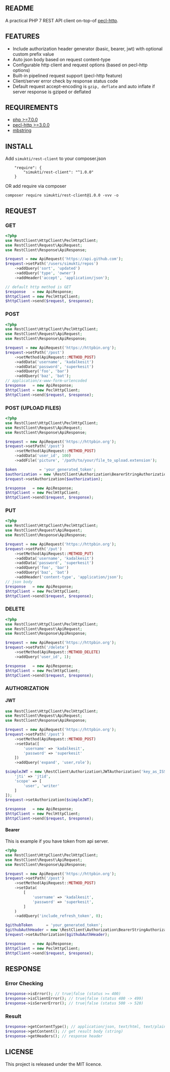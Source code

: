 ## README
A practical PHP 7 REST API client on-top-of [pecl-http](https://pecl.php.net/package/pecl_http).

## FEATURES
- Include authorization header generator (basic, bearer, jwt) with optional custom prefix value
- Auto json body based on request content-type
- Configurable http client and request options (based on pecl-http options)
- Built-in pipelined request support (pecl-http feature)
- Client/server error check by response status code
- Default request accept-encoding is `gzip, deflate` and auto inflate if server response is gziped or deflated

## REQUIREMENTS
- [php >=7.0.0](https://secure.php.net/)
- [pecl-http >=3.0.0](https://pecl.php.net/package/pecl_http)
- [mbstring](http://php.net/manual/en/book.mbstring.php)

## INSTALL
Add `simukti/rest-client` to your composer.json 

```
    "require": {
        "simukti/rest-client": "^1.0.0"
    }
```

OR add require via composer 
```
composer require simukti/rest-client@1.0.0 -vvv -o
```

## REQUEST
### GET
```php
<?php
use RestClient\HttpClient\PeclHttpClient;
use RestClient\Request\ApiRequest;
use RestClient\Response\ApiResponse;

$request = new ApiRequest('https://api.github.com');
$request->setPath('/users/simukti/repos')
    ->addQuery('sort', 'updated')
    ->addQuery('type', 'owner')
    ->addHeader('accept', 'application/json');

// default http method is GET
$response   = new ApiResponse;
$httpClient = new PeclHttpClient;
$httpClient->send($request, $response);
```

### POST
```php
<?php
use RestClient\HttpClient\PeclHttpClient;
use RestClient\Request\ApiRequest;
use RestClient\Response\ApiResponse;

$request = new ApiRequest('https://httpbin.org');
$request->setPath('/post')
    ->setMethod(ApiRequest::METHOD_POST)
    ->addData('username', 'kadalkesit')
    ->addData('password', 'superkesit')
    ->addQuery('foo', 'bar')
    ->addQuery('baz', 'bat');
// application/x-www-form-urlencoded
$response   = new ApiResponse;
$httpClient = new PeclHttpClient;
$httpClient->send($request, $response);
```

### POST (UPLOAD FILES)
```php
<?php
use RestClient\HttpClient\PeclHttpClient;
use RestClient\Request\ApiRequest;
use RestClient\Response\ApiResponse;

$request = new ApiRequest('https://httpbin.org');
$request->setPath('/post')
    ->setMethod(ApiRequest::METHOD_POST)
    ->addData('user_id', 100)
    ->addFile('picture', '/path/to/your/file_to_upload.extension');

$oken          = 'your_generated_token';
$authorization = new \RestClient\Authorization\BearerStringAuthorization($githubToken);
$request->setAuthorization($authorization);

$response   = new ApiResponse;
$httpClient = new PeclHttpClient;
$httpClient->send($request, $response);
```

### PUT
```php
<?php
use RestClient\HttpClient\PeclHttpClient;
use RestClient\Request\ApiRequest;
use RestClient\Response\ApiResponse;

$request = new ApiRequest('https://httpbin.org');
$request->setPath('/put')
    ->setMethod(ApiRequest::METHOD_PUT)
    ->addData('username', 'kadalkesit')
    ->addData('password', 'superkesit')
    ->addQuery('foo', 'bar')
    ->addQuery('baz', 'bat')
    ->addHeader('content-type', 'application/json');
// json body
$response   = new ApiResponse;
$httpClient = new PeclHttpClient;
$httpClient->send($request, $response);
```

### DELETE
```php
<?php
use RestClient\HttpClient\PeclHttpClient;
use RestClient\Request\ApiRequest;
use RestClient\Response\ApiResponse;

$request = new ApiRequest('https://httpbin.org');
$request->setPath('/delete')
    ->setMethod(ApiRequest::METHOD_DELETE)
    ->addQuery('user_id', 1);

$response   = new ApiResponse;
$httpClient = new PeclHttpClient;
$httpClient->send($request, $response);
```
### AUTHORIZATION
#### JWT
```php
use RestClient\HttpClient\PeclHttpClient;
use RestClient\Request\ApiRequest;
use RestClient\Response\ApiResponse;

$request = new ApiRequest('https://httpbin.org');
$request->setPath('/post')
    ->setMethod(ApiRequest::METHOD_POST)
    ->setData([
        'username' => 'kadalkesit',
        'password' => 'superkesit'
    ])
    ->addQuery('expand', 'user,role');

$simpleJWT = new \RestClient\Authorization\JWTAuthorization('key_as_ISS', 'secret', [
    'jti' => 'jtid',
    'scope' => [
        'user', 'writer'
    ]
]);
$request->setAuthorization($simpleJWT);

$response   = new ApiResponse;
$httpClient = new PeclHttpClient;
$httpClient->send($request, $response);
```

#### Bearer
This is example if you have token from api server.

```php
<?php
use RestClient\HttpClient\PeclHttpClient;
use RestClient\Request\ApiRequest;
use RestClient\Response\ApiResponse;

$request = new ApiRequest('https://httpbin.org');
$request->setPath('/post')
    ->setMethod(ApiRequest::METHOD_POST)
    ->setData(
        [
            'username' => 'kadalkesit',
            'password' => 'superkesit',
        ]
    )
    ->addQuery('include_refresh_token', 0);

$githubToken      = 'your_generated_token';
$githubAuthHeader = new \RestClient\Authorization\BearerStringAuthorization($githubToken);
$request->setAuthorization($githubAuthHeader);

$response   = new ApiResponse;
$httpClient = new PeclHttpClient;
$httpClient->send($request, $response);
```

## RESPONSE

### Error Checking
```php
$response->isError(); // true|false (status >= 400)
$response->isClientError(); // true|false (status 400 -> 499)
$response->isServerError(); // true|false (status 500 -> 520)
```

### Result
```php
$response->getContentType(); // application/json, text/html, text/plain, application/xml
$response->getContent(); // get result body (string)
$response->getHeaders(); // response header
```

## LICENSE
This project is released under the MIT licence.
